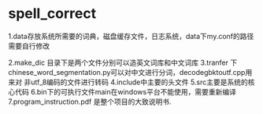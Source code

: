 # spell_correct
1.data存放系统所需要的词典，磁盘缓存文件，日志系统，data下my.conf的路径需要自行修改

2.make_dic 目录下是两个文件分别可以造英文词库和中文词库
3.tranfer 下chinese_word_segmentation.py可以对中文进行分词，decodegbktoutf.cpp用来对
非utf_8编码的文件进行转码
4.include中主要的头文件
5.src主要是系统的核心代码
6.bin下的可执行文件main在windows平台不能使用，需要重新编译
7.program_instruction.pdf 是整个项目的大致说明书.

